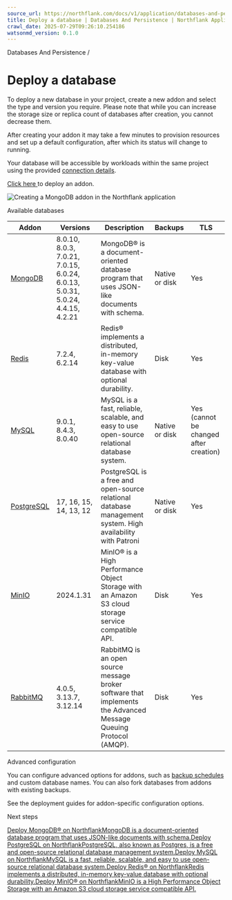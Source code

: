 ```yaml
---
source_url: https://northflank.com/docs/v1/application/databases-and-persistence/deploy-a-database
title: Deploy a database | Databases And Persistence | Northflank Application docs
crawl_date: 2025-07-29T09:26:10.254186
watsonmd_version: 0.1.0
---
```


Databases And Persistence / 

# Deploy a database

To deploy a new database in your project, create a new addon and select the type and version you require. Please note that while you can increase the storage size or replica count of databases after creation, you cannot decrease them.

After creating your addon it may take a few minutes to provision resources and set up a default configuration, after which its status will change to running.

Your database will be accessible by workloads within the same project using the provided [connection details](./connect-database-secrets-to-workloads).

[Click here ](https://app.northflank.com/s/project/create/addon) to deploy an addon.

![Creating a MongoDB addon in the Northflank application](https://assets.northflank.com/documentation/v1/application/databases-and-persistence/deploy-a-database/create-addon.png)

Available databases

Addon| Versions| Description| Backups| TLS  
---|---|---|---|---  
[MongoDB ](https://www.mongodb.com/docs/manual/)| 8.0.10, 8.0.3, 7.0.21, 7.0.15, 6.0.24, 6.0.13, 5.0.31, 5.0.24, 4.4.15, 4.2.21| MongoDB® is a document-oriented database program that uses JSON-like documents with schema.| Native or disk| Yes  
[Redis ](https://redis.io/)| 7.2.4, 6.2.14| Redis® implements a distributed, in-memory key-value database with optional durability.| Disk| Yes  
[MySQL ](https://www.mysql.com/)| 9.0.1, 8.4.3, 8.0.40| MySQL is a fast, reliable, scalable, and easy to use open-source relational database system.| Native or disk| Yes (cannot be changed after creation)  
[PostgreSQL ](https://www.postgresql.org/)| 17, 16, 15, 14, 13, 12| PostgreSQL is a free and open-source relational database management system. High availability with Patroni| Native or disk| Yes  
[MinIO ](https://min.io/)| 2024.1.31| MinIO® is a High Performance Object Storage with an Amazon S3 cloud storage service compatible API.| Disk| Yes  
[RabbitMQ ](https://www.rabbitmq.com/)| 4.0.5, 3.13.7, 3.12.14| RabbitMQ is an open source message broker software that implements the Advanced Message Queuing Protocol (AMQP).| Disk| Yes  
  
Advanced configuration

You can configure advanced options for addons, such as [backup schedules](backup-restore-and-import-data#schedule-backups) and custom database names. You can also fork databases from addons with existing backups.

See the deployment guides for addon-specific configuration options.

Next steps

[Deploy MongoDB® on NorthflankMongoDB is a document-oriented database program that uses JSON-like documents with schema.](/docs/v1/application/databases-and-persistence/deploy-databases-on-northflank/deploy-mongodb-on-northflank)[Deploy PostgreSQL on NorthflankPostgreSQL, also known as Postgres, is a free and open-source relational database management system.](/docs/v1/application/databases-and-persistence/deploy-databases-on-northflank/deploy-postgresql-on-northflank)[Deploy MySQL on NorthflankMySQL is a fast, reliable, scalable, and easy to use open-source relational database system.](/docs/v1/application/databases-and-persistence/deploy-databases-on-northflank/deploy-mysql-on-northflank)[Deploy Redis® on NorthflankRedis implements a distributed, in-memory key-value database with optional durability.](/docs/v1/application/databases-and-persistence/deploy-databases-on-northflank/deploy-redis-on-northflank)[Deploy MinIO® on NorthflankMinIO is a High Performance Object Storage with an Amazon S3 cloud storage service compatible API.](/docs/v1/application/databases-and-persistence/deploy-databases-on-northflank/deploy-minio-on-northflank)
